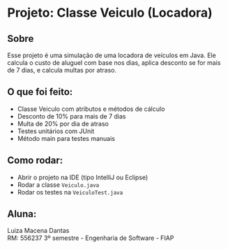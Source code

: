 # Projeto: Classe Veiculo (Locadora)

## Sobre
Esse projeto é uma simulação de uma locadora de veículos em Java. Ele calcula o custo de aluguel com base nos dias, aplica desconto se for mais de 7 dias, e calcula multas por atraso.

## O que foi feito:
- Classe Veiculo com atributos e métodos de cálculo
- Desconto de 10% para mais de 7 dias
- Multa de 20% por dia de atraso
- Testes unitários com JUnit
- Método main para testes manuais

## Como rodar:
- Abrir o projeto na IDE (tipo IntelliJ ou Eclipse)
- Rodar a classe `Veiculo.java`
- Rodar os testes na `VeiculoTest.java`

## Aluna:
Luiza Macena Dantas  
RM: 556237
3º semestre - Engenharia de Software - FIAP
